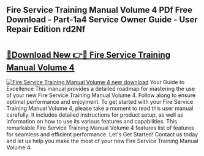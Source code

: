 ## Fire Service Training Manual Volume 4 PDf Free Download - Part-1a4 Service Owner Guide - User Repair Edition rd2Nf

# <h2><a href="http://cf13870.oget.top/?id=Fire+Service+Training+Manual+Volume+4">🔗Download New 👉🔴 Fire Service Training Manual Volume 4</a></h2>

[![Fire Service Training Manual Volume 4 new download](https://i.imgur.com/5g1atiW.png)](http://cf13870.oget.top/?id=Fire+Service+Training+Manual+Volume+4)
Your Guide to Excellence This manual provides a detailed roadmap for mastering the use of your new Fire Service Training Manual Volume 4. Follow along to ensure optimal performance and enjoyment. To get started with your Fire Service Training Manual Volume 4, please take a moment to read this user manual carefully. It includes detailed instructions for product setup, as well as information on how to use its various features and capabilities. This remarkable Fire Service Training Manual Volume 4 features list of features for seamless and efficient performance. Let's Get Started! Contact us today and let us help you make the most of your new Fire Service Training Manual Volume 4.
